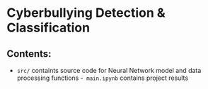 # Cyberbullying Detection & Classification
## Contents:
- `src/` containts source code for Neural Network model and data processing functions
-` main.ipynb` contains project results